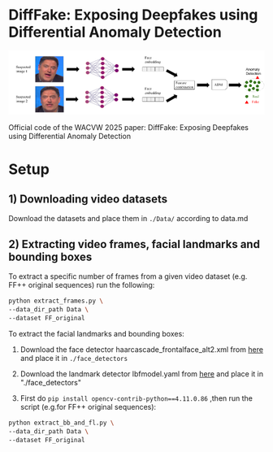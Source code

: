 # DiffFake: Exposing Deepfakes using Differential Anomaly Detection

![Overview](diff_AD_schematic.png)

Official code of the WACVW 2025 paper: DiffFake: Exposing Deepfakes using Differential Anomaly Detection

# Setup

## 1) Downloading video datasets

Download the datasets and place them in `./Data/` according to data.md

## 2) Extracting video frames, facial landmarks and bounding boxes

To extract a specific number of frames from a given video dataset (e.g. FF++ original sequences) run the following:

```bash
python extract_frames.py \
--data_dir_path Data \
--dataset FF_original
```

To extract the facial landmarks and bounding boxes:
1) Download the face detector haarcascade_frontalface_alt2.xml from [here](https://github.com/mitre/biqt-face/blob/master/config/haarcascades/haarcascade_frontalface_alt2.xml) and place it in `./face_detectors`

2) Download the landmark detector lbfmodel.yaml from [here](https://github.com/kurnianggoro/GSOC2017/blob/master/data/lbfmodel.yaml) and place it in "./face_detectors"

3) First do `pip install opencv-contrib-python==4.11.0.86` ,then run the script (e.g.for FF++ original sequences):

```bash
python extract_bb_and_fl.py \
--data_dir_path Data \
--dataset FF_original
```




